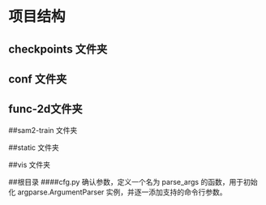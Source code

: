 # 项目结构

## checkpoints 文件夹

## conf 文件夹

## func-2d文件夹

##sam2-train 文件夹

##static 文件夹

##vis 文件夹

##根目录
####cfg.py 
确认参数，定义一个名为 parse_args 的函数，用于初始化 argparse.ArgumentParser 实例，并逐一添加支持的命令行参数。

####


	